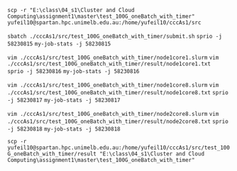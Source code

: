 `scp -r "E:\class\04_s1\Cluster and Cloud Computing\assignment1\master\test_100G_oneBatch_with_timer" yufeil10@spartan.hpc.unimelb.edu.au:/home/yufeil10/cccAs1/src`

`sbatch ./cccAs1/src/test_100G_oneBatch_with_timer/submit.sh`
`sprio -j 58230815`
`my-job-stats -j 58230815`

`vim ./cccAs1/src/test_100G_oneBatch_with_timer/node1core1.slurm`
`vim ./cccAs1/src/test_100G_oneBatch_with_timer/result/node1core1.txt `
`sprio -j 58230816`
`my-job-stats -j 58230816`

`vim ./cccAs1/src/test_100G_oneBatch_with_timer/node1core8.slurm`
`vim ./cccAs1/src/test_100G_oneBatch_with_timer/result/node1core8.txt`
`sprio -j 58230817`
`my-job-stats -j 58230817`

`vim ./cccAs1/src/test_100G_oneBatch_with_timer/node2core8.slurm`
`vim ./cccAs1/src/test_100G_oneBatch_with_timer/result/node2core8.txt`
`sprio -j 58230818`
`my-job-stats -j 58230818`


`scp -r yufeil10@spartan.hpc.unimelb.edu.au:/home/yufeil10/cccAs1/src/test_100G_oneBatch_with_timer/result "E:\class\04_s1\Cluster and Cloud Computing\assignment1\master\test_100G_oneBatch_with_timer"`

